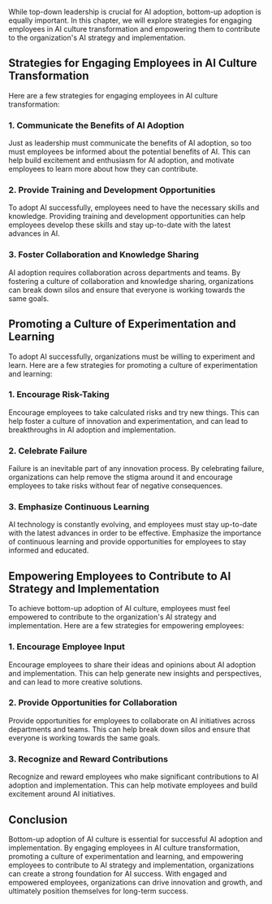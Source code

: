 
While top-down leadership is crucial for AI adoption, bottom-up adoption is equally important. In this chapter, we will explore strategies for engaging employees in AI culture transformation and empowering them to contribute to the organization's AI strategy and implementation.

Strategies for Engaging Employees in AI Culture Transformation
--------------------------------------------------------------

Here are a few strategies for engaging employees in AI culture transformation:

### 1. Communicate the Benefits of AI Adoption

Just as leadership must communicate the benefits of AI adoption, so too must employees be informed about the potential benefits of AI. This can help build excitement and enthusiasm for AI adoption, and motivate employees to learn more about how they can contribute.

### 2. Provide Training and Development Opportunities

To adopt AI successfully, employees need to have the necessary skills and knowledge. Providing training and development opportunities can help employees develop these skills and stay up-to-date with the latest advances in AI.

### 3. Foster Collaboration and Knowledge Sharing

AI adoption requires collaboration across departments and teams. By fostering a culture of collaboration and knowledge sharing, organizations can break down silos and ensure that everyone is working towards the same goals.

Promoting a Culture of Experimentation and Learning
---------------------------------------------------

To adopt AI successfully, organizations must be willing to experiment and learn. Here are a few strategies for promoting a culture of experimentation and learning:

### 1. Encourage Risk-Taking

Encourage employees to take calculated risks and try new things. This can help foster a culture of innovation and experimentation, and can lead to breakthroughs in AI adoption and implementation.

### 2. Celebrate Failure

Failure is an inevitable part of any innovation process. By celebrating failure, organizations can help remove the stigma around it and encourage employees to take risks without fear of negative consequences.

### 3. Emphasize Continuous Learning

AI technology is constantly evolving, and employees must stay up-to-date with the latest advances in order to be effective. Emphasize the importance of continuous learning and provide opportunities for employees to stay informed and educated.

Empowering Employees to Contribute to AI Strategy and Implementation
--------------------------------------------------------------------

To achieve bottom-up adoption of AI culture, employees must feel empowered to contribute to the organization's AI strategy and implementation. Here are a few strategies for empowering employees:

### 1. Encourage Employee Input

Encourage employees to share their ideas and opinions about AI adoption and implementation. This can help generate new insights and perspectives, and can lead to more creative solutions.

### 2. Provide Opportunities for Collaboration

Provide opportunities for employees to collaborate on AI initiatives across departments and teams. This can help break down silos and ensure that everyone is working towards the same goals.

### 3. Recognize and Reward Contributions

Recognize and reward employees who make significant contributions to AI adoption and implementation. This can help motivate employees and build excitement around AI initiatives.

Conclusion
----------

Bottom-up adoption of AI culture is essential for successful AI adoption and implementation. By engaging employees in AI culture transformation, promoting a culture of experimentation and learning, and empowering employees to contribute to AI strategy and implementation, organizations can create a strong foundation for AI success. With engaged and empowered employees, organizations can drive innovation and growth, and ultimately position themselves for long-term success.
